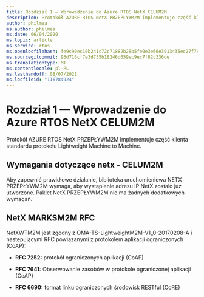 ```yaml
---
title: Rozdział 1 — Wprowadzenie do Azure RTOS NetX CELUM2M
description: Protokół AZURE RTOS NetX PRZEPŁYWM2M implementuje część klienta standardu protokołu Lightweight Machine to Machine.
author: philmea
ms.author: philmea
ms.date: 06/04/2020
ms.topic: article
ms.service: rtos
ms.openlocfilehash: fe9c90ec10b241c72c71882b28b5fe0e3e60e3913435ec27f797eade4ca4eca5
ms.sourcegitcommit: 93d716cf7e3d735b18246d659ec9ec7f82c336de
ms.translationtype: MT
ms.contentlocale: pl-PL
ms.lasthandoff: 08/07/2021
ms.locfileid: "116784924"
---
```

# <a name="chapter-1---introduction-to-azure-rtos-netx-lwm2m"></a>Rozdział 1 — Wprowadzenie do Azure RTOS NetX CELUM2M

Protokół AZURE RTOS NetX PRZEPŁYWM2M implementuje część klienta standardu protokołu Lightweight Machine to Machine.

## <a name="netx-lwm2m-requirements"></a>Wymagania dotyczące netx - CELUM2M

Aby zapewnić prawidłowe działanie, biblioteka uruchomieniowa NETX PRZEPŁYWM2M wymaga, aby wystąpienie adresu IP NetX zostało już utworzone. Pakiet NetX PRZEPŁYWM2M nie ma żadnych dodatkowych wymagań.

## <a name="netx-lwm2m-rfcs"></a>NetX MARKSM2M RFC

NetXWTM2M jest zgodny z OMA-TS-LightweightM2M-V1_0-20170208-A i następującymi RFC powiązanymi z protokołem aplikacji ograniczonych (CoAP):

- **RFC 7252:** protokół ograniczonych aplikacji (CoAP)

- **RFC 7641:** Obserwowanie zasobów w protokole ograniczonej aplikacji (CoAP)

- **RFC 6690:** format linku ograniczonych środowisk RESTful (CoRE)
